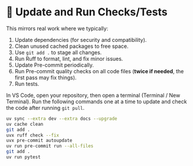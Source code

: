 # 🔵 Update and Run Checks/Tests

This mirrors real work where we typically:

1. Update dependencies (for security and compatibility).
2. Clean unused cached packages to free space.
3. Use `git add .` to stage all changes.
4. Run Ruff to format, lint, and fix minor issues.
5. Update Pre-commit periodically.
6. Run Pre-commit quality checks on all code files (**twice if needed**, the first pass may fix things).
7. Run tests.

In VS Code, open your repository, then open a terminal (Terminal / New Terminal).
Run the following commands one at a time to update and check the code after running `git pull`.

```bash
uv sync --extra dev --extra docs --upgrade
uv cache clean
git add .
uvx ruff check --fix
uvx pre-commit autoupdate
uv run pre-commit run --all-files
git add .
uv run pytest
```
